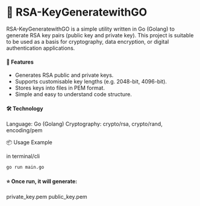 # 🔐 RSA-KeyGeneratewithGO
RSA-KeyGeneratewithGO is a simple utility written in Go (Golang) to generate RSA key pairs (public key and private key). This project is suitable to be used as a basis for cryptography, data encryption, or digital authentication applications.


#### 🚀 Features
* Generates RSA public and private keys.
* Supports customisable key lengths (e.g. 2048-bit, 4096-bit).
* Stores keys into files in PEM format.
* Simple and easy to understand code structure.

#### 🛠️ Technology
Language: Go (Golang)
Cryptography: crypto/rsa, crypto/rand, encoding/pem

📦 Usage Example

in terminal/cli
```bash
go run main.go
```
#### ⭐ Once run, it will generate:

private_key.pem
public_key.pem